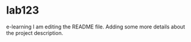 # lab123
e-learning
I am editing the README file. Adding some more details about the project description.
